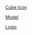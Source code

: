 [Cube Icon](https://www.flaticon.com/free-icons/3d-cube)

[Model](https://www.flaticon.com/free-icons/shapes)

[Logic](https://www.flaticon.com/free-icons/logic)